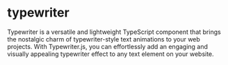 # typewriter
Typewriter is a versatile and lightweight TypeScript component that brings the nostalgic charm of typewriter-style text animations to your web projects. With Typewriter.js, you can effortlessly add an engaging and visually appealing typewriter effect to any text element on your website.
